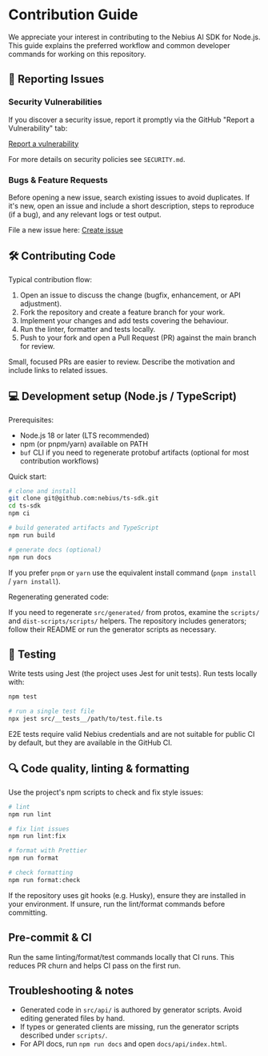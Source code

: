 # Contribution Guide

We appreciate your interest in contributing to the Nebius AI SDK for Node.js. This guide explains the preferred workflow and common developer commands for working on this repository.

## 🐞 Reporting Issues

### Security Vulnerabilities

If you discover a security issue, report it promptly via the GitHub "Report a Vulnerability" tab:

[Report a vulnerability][new-security]

For more details on security policies see `SECURITY.md`.

### Bugs & Feature Requests

Before opening a new issue, search existing issues to avoid duplicates. If it's new, open an issue and include a short description, steps to reproduce (if a bug), and any relevant logs or test output.

File a new issue here: [Create issue][new-issue]

## 🛠️ Contributing Code

Typical contribution flow:

1. Open an issue to discuss the change (bugfix, enhancement, or API adjustment).
2. Fork the repository and create a feature branch for your work.
3. Implement your changes and add tests covering the behaviour.
4. Run the linter, formatter and tests locally.
5. Push to your fork and open a Pull Request (PR) against the main branch for review.

Small, focused PRs are easier to review. Describe the motivation and include links to related issues.

## 💻 Development setup (Node.js / TypeScript)

Prerequisites:

- Node.js 18 or later (LTS recommended)
- npm (or pnpm/yarn) available on PATH
- `buf` CLI if you need to regenerate protobuf artifacts (optional for most contribution workflows)

Quick start:

```bash
# clone and install
git clone git@github.com:nebius/ts-sdk.git
cd ts-sdk
npm ci

# build generated artifacts and TypeScript
npm run build

# generate docs (optional)
npm run docs
```

If you prefer `pnpm` or `yarn` use the equivalent install command (`pnpm install` / `yarn install`).

Regenerating generated code:

If you need to regenerate `src/generated/` from protos, examine the `scripts/` and `dist-scripts/scripts/` helpers. The repository includes generators; follow their README or run the generator scripts as necessary.

## 🧪 Testing

Write tests using Jest (the project uses Jest for unit tests). Run tests locally with:

```bash
npm test

# run a single test file
npx jest src/__tests__/path/to/test.file.ts
```

E2E tests require valid Nebius credentials and are not suitable for public CI by default, but they are available in the GitHub CI.

## 🔍 Code quality, linting & formatting

Use the project's npm scripts to check and fix style issues:

```bash
# lint
npm run lint

# fix lint issues
npm run lint:fix

# format with Prettier
npm run format

# check formatting
npm run format:check
```

If the repository uses git hooks (e.g. Husky), ensure they are installed in your environment. If unsure, run the lint/format commands before committing.

## Pre-commit & CI

Run the same linting/format/test commands locally that CI runs. This reduces PR churn and helps CI pass on the first run.

## Troubleshooting & notes

- Generated code in `src/api/` is authored by generator scripts. Avoid editing generated files by hand.
- If types or generated clients are missing, run the generator scripts described under `scripts/`.
- For API docs, run `npm run docs` and open `docs/api/index.html`.

[issues]: https://github.com/nebius/ts-sdk/issues
[new-issue]: https://github.com/nebius/ts-sdk/issues/new/choose
[new-security]: https://github.com/nebius/ts-sdk/security/advisories/new

